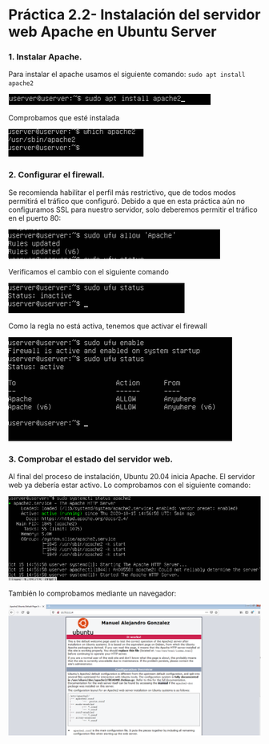 # Práctica 2.2- Instalación del servidor web Apache en Ubuntu Server


### 1. Instalar Apache.

Para instalar el apache usamos el siguiente comando: `sudo apt install apache2`

![instalar apache](img/1.png)

Comprobamos que esté instalada

![instalar apache](img/2.png)

### 2. Configurar el firewall.

Se recomienda habilitar el perfil más restrictivo, que de todos modos permitirá el tráfico que configuró. Debido a que en esta práctica aún no configuramos SSL para nuestro servidor, solo deberemos permitir el tráfico en el puerto 80:

![Configurar el firewall](img/3.png)

Verificamos el cambio con el siguiente comando

![Configurar el firewall](img/4.png)

Como la regla no está activa, tenemos que activar el firewall

![Configurar el firewall](img/5.png)


### 3. Comprobar el estado del servidor web.

Al final del proceso de instalación, Ubuntu 20.04 inicia Apache. El servidor web ya debería estar activo. Lo comprobamos con el siguiente comando:

![Comprobar el estado](img/6.png)


También lo comprobamos mediante un navegador:

![Comprobar el estado](img/7.png)
